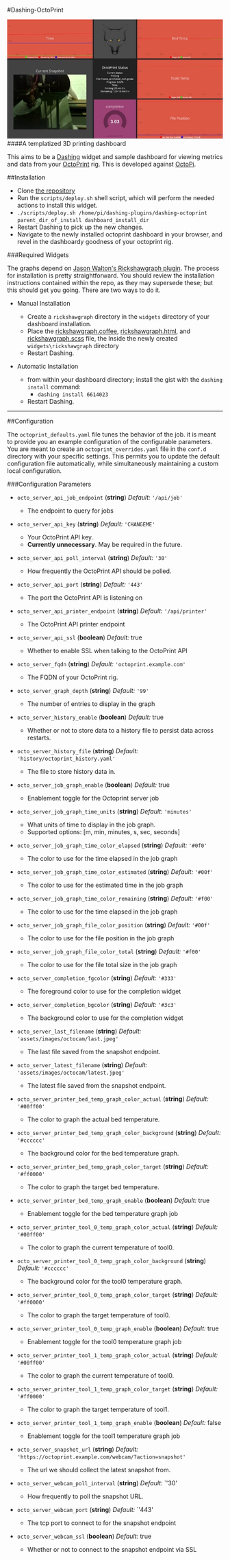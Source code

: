 #Dashing-OctoPrint

![OctoPrint Dashboard Snapshot](skitch.jpg)
####A templatized 3D printing dashboard

This aims to be a [Dashing](http://shopify.github.io/dashing/#overview) widget and sample dashboard for viewing metrics and data from your [OctoPrint](http://octoprint.org) rig. This is developed against [OctoPi](https://github.com/guysoft/OctoPi).

##Installation

-	Clone [the repository](https://github.com/wolfspyre/dashing-octoprint)
-	Run the `scripts/deploy.sh` shell script, which will perform the needed actions to install this widget.
  - `./scripts/deploy.sh /home/pi/dashing-plugins/dashing-octoprint parent_dir_of_install dashboard_install_dir`
-	Restart Dashing to pick up the new changes.
-	Navigate to the newly installed octoprint dashboard in your browser, and revel in the dashboardy goodness of your octoprint rig.

###Required Widgets

The graphs depend on [Jason Walton's Rickshawgraph plugin](https://gist.github.com/jwalton/6614023). The process for installation is pretty straightforward. You should review the installation instructions contained within the repo, as they may supersede these; but this should get you going. There are two ways to do it.

-	Manual Installation

	-	Create a `rickshawgraph` directory in the `widgets` directory of your dashboard installation.
	-	Place the [rickshawgraph.coffee](https://gist.github.com/jwalton/6614023/raw/07c3a382845fbc27e0523d7f2de43e43e0904c4b/rickshawgraph.coffee), [rickshawgraph.html](https://gist.github.com/jwalton/6614023/raw/da626313b868c685e515db19bfd98c68db13d649/rickshawgraph.html), and [rickshawgraph.scss](https://gist.github.com/jwalton/6614023/raw/8d1fbd74b4915b3b96b899b7c723cf078cf53fc9/rickshawgraph.scss) file, the Inside the newly created `widgets\rickshawgraph` directory
	-	Restart Dashing.

-	Automatic Installation

	-	from within your dashboard directory; install the gist with the `dashing install` command:
		-	`dashing install 6614023`
	-	Restart Dashing.

---

##Configuration

The `octoprint_defaults.yaml` file tunes the behavior of the job. it is meant to provide you an example configuration of the configurable parameters. You are meant to create an `octoprint_overrides.yaml` file in the `conf.d` directory with your specific settings. This permits you to update the default configuration file automatically, while simultaneously maintaining a custom local configuration.

###Configuration Parameters

* `octo_server_api_job_endpoint`
(**string**) *Default:* `'/api/job'`
  -  The endpoint to query for jobs


* `octo_server_api_key`
(**string**) *Default:* `'CHANGEME'`
	- Your OctoPrint API key.
	- **Currently unnecessary**. May be required in the future.


* `octo_server_api_poll_interval`
(**string**) *Default:* `'30'`
	- How frequently the OctoPrint API should be polled.


* `octo_server_api_port`
(**string**) *Default:* `'443'`
	- The port the OctoPrint API is listening on


* `octo_server_api_printer_endpoint`
(**string**) *Default:* `'/api/printer'`
	- The OctoPrint API printer endpoint


* `octo_server_api_ssl`
(**boolean**) *Default:* true
	- Whether to enable SSL when talking to the OctoPrint API



* `octo_server_fqdn`
(**string**) *Default:* `'octoprint.example.com'`
	- The FQDN of your OctoPrint rig.


* `octo_server_graph_depth`
(**string**) *Default:* `'99'`
	- The number of entries to display in the graph


* `octo_server_history_enable`
(**boolean**) *Default:* true
	- Whether or not to store data to a history file to persist data across restarts.


* `octo_server_history_file`
(**string**) *Default:* `'history/octoprint_history.yaml'`
	- The file to store history data in.


* `octo_server_job_graph_enable`
(**boolean**) *Default:* true
	- Enablement toggle for the Octoprint server job


* `octo_server_job_graph_time_units`
(**string**) *Default:* `'minutes'`
	- What units of time to display in the job graph.
	- Supported options: [m, min, minutes, s, sec, seconds]


* `octo_server_job_graph_time_color_elapsed`
(**string**) *Default:* `'#0f0'`
	- The color to use for the time elapsed in the job graph


* `octo_server_job_graph_time_color_estimated`
(**string**) *Default:* `'#00f'`
	- The color to use for the estimated time in the job graph


* `octo_server_job_graph_time_color_remaining`
(**string**) *Default:* `'#f00'`
	- The color to use for the time elapsed in the job graph


* `octo_server_job_graph_file_color_position`
(**string**) *Default:* `'#00f'`
	- The color to use for the file position in the job graph


* `octo_server_job_graph_file_color_total`
(**string**) *Default:* `'#f00'`
	- The color to use for the file total size in the job graph


* `octo_server_completion_fgcolor`
(**string**) *Default:* `'#333'`
	- The foreground color to use for the completion widget


* `octo_server_completion_bgcolor`
(**string**) *Default:* `'#3c3'`
	- The background color to use for the completion widget


* `octo_server_last_filename`
(**string**) *Default:* `'assets/images/octocam/last.jpeg'`
	- The last file saved from the snapshot endpoint.


* `octo_server_latest_filename`
(**string**) *Default:* `'assets/images/octocam/latest.jpeg'`
	- The latest file saved from the snapshot endpoint.


* `octo_server_printer_bed_temp_graph_color_actual`
(**string**) *Default:* `'#00ff00'`
	- The color to graph the actual bed temperature.


* `octo_server_printer_bed_temp_graph_color_background`
(**string**) *Default:* `'#cccccc'`
	- The background color for the bed temperature graph.


* `octo_server_printer_bed_temp_graph_color_target`
(**string**) *Default:* `'#ff0000'`
	- The color to graph the target bed temperature.


* `octo_server_printer_bed_temp_graph_enable`
(**boolean**) *Default:* true
	- Enablement toggle for the bed temperature graph job


* `octo_server_printer_tool_0_temp_graph_color_actual`
(**string**) *Default:* `'#00ff00'`
	- The color to graph the current temperature of tool0.


* `octo_server_printer_tool_0_temp_graph_color_background`
(**string**) *Default:* `'#cccccc'`
	- The background color for the tool0 temperature graph.


* `octo_server_printer_tool_0_temp_graph_color_target`
(**string**) *Default:* `'#ff0000'`
	- The color to graph the target temperature of tool0.


* `octo_server_printer_tool_0_temp_graph_enable`
(**boolean**) *Default:* true
	- Enablement toggle for the tool0 temperature graph job


* `octo_server_printer_tool_1_temp_graph_color_actual`
(**string**) *Default:* `'#00ff00'`
	- The color to graph the current temperature of tool0.


* `octo_server_printer_tool_1_temp_graph_color_target`
(**string**) *Default:* `'#ff0000'`
	- The color to graph the target temperature of tool1.


* `octo_server_printer_tool_1_temp_graph_enable`
(**boolean**) *Default:* false
	- Enablement toggle for the tool1 temperature graph job


* `octo_server_snapshot_url`
(**string**) *Default:* `'https://octoprint.example.com/webcam/?action=snapshot'`
	- The url we should collect the latest snapshot from.


* `octo_server_webcam_poll_interval`
(**string**) *Default:* `'30'
	- How frequently to poll the snapshot URL.


* `octo_server_webcam_port`
(**string**) *Default:* `'443'
	- The tcp port to connect to for the snapshot endpoint


* `octo_server_webcam_ssl`
(**boolean**) *Default:* true
	- Whether or not to connect to the snapshot endpoint via SSL
